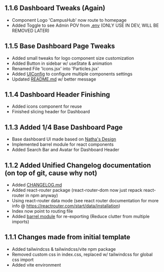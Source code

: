 ## 1.1.6 Dashboard Tweaks (Again)

-   Component Logo 'CampusHub' now route to homepage
-   Added Toggle to see Admin POV from [.env](.env.example) (ONLY USE IN DEV, WILL BE REMOVED LATER)

## 1.1.5 Base Dashboard Page Tweaks

-   Added small tweaks for logo component size customization
-   Added Button in sidebar w/ useState & animation
-   Renamed File 'Icons.jsx' into 'Particles.jsx'
-   Added [UIConfig](src/UIConfig.jsx) to configure multiple components settings
-   Updated [README.md](README.md) w/ better message

## 1.1.4 Dashboard Header Finishing

-   Added icons component for reuse
-   Finished slicing header for Dashboard

## 1.1.3 Added 1/4 Base Dashboard Page

-   Base dashboard UI made based on [Natha's Design](https://www.figma.com/design/LzB6oKLbkXXDNERQ0fJzJE/TBC?node-id=0-1&t=7BErKKXjAwJn26PZ-1)
-   Implemented barrel module for react components
-   Added Search Bar and Avatar for Dashboard Header

## 1.1.2 Added Unified Changelog documentation (on top of git, cause why not)

-   Added [CHANGELOG.md](CHANGELOG.md)
-   Added react-router package (react-router-dom now just repack react-router in npm anyway)
-   Using react-router data mode (see react router documentation for more info @ https://reactrouter.com/start/data/installation)
-   Index now point to routing file
-   Added [barrel module](src/Barrel.jsx) for re-exporting (Reduce clutter from multiple imports)

## 1.1.1 Changes made from initial template

-   Added tailwindcss & tailwindcss/vite npm package
-   Removed custom css in index.css, replaced w/ tailwindcss for global css import
-   Added vite environment
